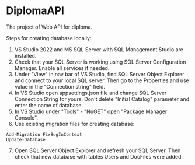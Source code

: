 # DiplomaAPI

The project of Web API for diploma.

Steps for creating database locally:

1. VS Studio 2022 and MS SQL Server with SQL Management Studio are installed.
2. Check that your SQL Server is working using SQL Server Configuration Manager. Enable all services if needed.
3. Under "View" in nav bar of VS Studio, find SQL Server Object Explorer and connect to your local SQL server. Then go to the Properties and use value in the "Connection string" field.
4. In VS Studio open appsettings.json file and change SQL Server Connection String for yours. Don't delete "Initial Catalog" parameter and enter the name of database.
5. In VS Studio under "Tools" - "NuGET" open "Package Manager Console".
6. Use existing migration files for creating database: 
```
Add-Migration FixBugInContext
Update-Database
```
7. Open SQL Server Object Explorer and refresh your SQL Server. Then check that new database with tables Users and DocFiles were added.
